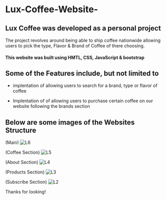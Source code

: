 # Lux-Coffee-Website-

## Lux Coffee was developed as a personal project 

The project revolves around being able to ship coffee nationwide allowing users to
pick the type, Flavor & Brand of Coffee of there choosing. 

#### This website was built using HMTL, CSS, JavaScript & bootstrap


## Some of the Features include, but not limited to 
* implentation of allowing users to search for a brand, type or flavor of coffee

* Implentation of of allowing users to purchase certain coffee on our website 
following the brands section 

## Below are some images of the Websites Structure

(Main) 
![L6](https://github.com/DanielsWebDevelopment/SmartHome-Clone-Project-/assets/129445203/52fd0a89-4b26-4419-a9ff-66297241b40e)

(Coffee Section)
![L5](https://github.com/DanielsWebDevelopment/SmartHome-Clone-Project-/assets/129445203/ee7847ef-4c9d-483c-b652-150293c313ad)

(About Section)
![L4](https://github.com/DanielsWebDevelopment/SmartHome-Clone-Project-/assets/129445203/69eaac38-f52a-46d0-9777-c613db66bdc7)

(Products Section)
![L3](https://github.com/DanielsWebDevelopment/SmartHome-Clone-Project-/assets/129445203/6d52153d-86a1-4bc9-8df5-77fb90582d45)

(Subscribe Section) 
![L2](https://github.com/DanielsWebDevelopment/SmartHome-Clone-Project-/assets/129445203/bd9888e7-e743-40c2-9756-a38569173f0f)

Thanks for looking! 
